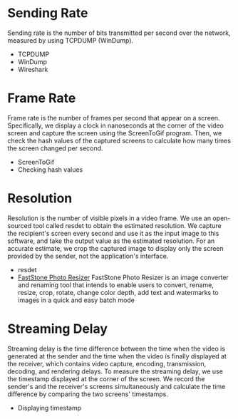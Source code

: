# Sending Rate

Sending rate is the number of bits transmitted per second over the network, measured by using TCPDUMP (WinDump).

- TCPDUMP
- WinDump
- Wireshark

# Frame Rate

Frame rate is the number of frames per second that appear on a screen. Specifically, we display a clock in nanoseconds at the corner of the video screen and capture the screen using the ScreenToGif program. Then, we check the hash values of the captured screens to calculate how many times the screen changed per second.

- ScreenToGif
- Checking hash values

# Resolution

Resolution is the number of visible pixels in a video frame. We use an open-sourced tool called resdet to obtain the estimated resolution. We capture the recipient's screen every second and use it as the input image to this software, and take the output value as the estimated resolution. For an accurate estimate, we crop the captured image to display only the screen provided by the sender, not the application's interface.

- resdet
- [FastStone Photo Resizer](https://www.faststone.org/FSResizerDetail.htm)
FastStone Photo Resizer is an image converter and renaming tool that intends to enable users to convert, rename, resize, crop, rotate, change color depth, add text and watermarks to images in a quick and easy batch mode


# Streaming Delay

Streaming delay is the time difference between the time when the video is generated at the sender and the time when the video is finally displayed at the receiver, which contains video capture, encoding, transmission, decoding, and rendering delays. To measure the streaming delay, we use the timestamp displayed at the corner of the screen. We record the sender's and the receiver's screens simultaneously and calculate the time difference by comparing the two screens' timestamps.

- Displaying timestamp
